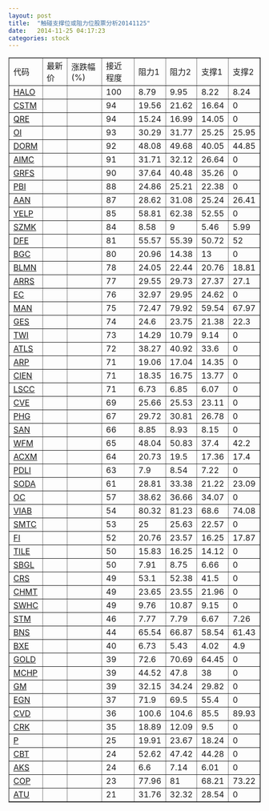 ```yaml
---
layout: post
title:  "触碰支撑位或阻力位股票分析20141125"
date:   2014-11-25 04:17:23
categories: stock
---
```

<script type="text/javascript">
var stockList = []
stockList.push('gb_halo');
stockList.push('gb_cstm');
stockList.push('gb_qre');
stockList.push('gb_oi');
stockList.push('gb_dorm');
stockList.push('gb_aimc');
stockList.push('gb_grfs');
stockList.push('gb_pbi');
stockList.push('gb_aan');
stockList.push('gb_yelp');
stockList.push('gb_szmk');
stockList.push('gb_dfe');
stockList.push('gb_bgc');
stockList.push('gb_blmn');
stockList.push('gb_arrs');
stockList.push('gb_ec');
stockList.push('gb_man');
stockList.push('gb_ges');
stockList.push('gb_twi');
stockList.push('gb_atls');
stockList.push('gb_arp');
stockList.push('gb_cien');
stockList.push('gb_lscc');
stockList.push('gb_cve');
stockList.push('gb_phg');
stockList.push('gb_san');
stockList.push('gb_wfm');
stockList.push('gb_acxm');
stockList.push('gb_pdli');
stockList.push('gb_soda');
stockList.push('gb_oc');
stockList.push('gb_viab');
stockList.push('gb_smtc');
stockList.push('gb_fi');
stockList.push('gb_tile');
stockList.push('gb_sbgl');
stockList.push('gb_crs');
stockList.push('gb_chmt');
stockList.push('gb_swhc');
stockList.push('gb_stm');
stockList.push('gb_bns');
stockList.push('gb_bxe');
stockList.push('gb_gold');
stockList.push('gb_mchp');
stockList.push('gb_gm');
stockList.push('gb_egn');
stockList.push('gb_cvd');
stockList.push('gb_crk');
stockList.push('gb_p');
stockList.push('gb_cbt');
stockList.push('gb_aks');
stockList.push('gb_cop');
stockList.push('gb_atu');
</script>
<table border="1">
 <tr>
 <td>代码</td>
 <td>最新价</td>
 <td>涨跌幅(%)</td>
 <td>接近程度</td>
 <td>阻力1</td>
 <td>阻力2</td>
 <td>支撑1</td>
 <td>支撑2</td>
</tr>
  <tr id="halo" class="red">
  <td><a href="http://stock.finance.sina.com.cn/usstock/quotes/HALO.html" target="_blank">HALO</a></td><td></td><td></td><td>100</td><td>8.79</td><td>9.95</td><td>8.22</td><td>8.24</td></tr>
  <tr id="cstm" class="green">
  <td><a href="http://stock.finance.sina.com.cn/usstock/quotes/CSTM.html" target="_blank">CSTM</a></td><td></td><td></td><td>94</td><td>19.56</td><td>21.62</td><td>16.64</td><td>0</td></tr>
  <tr id="qre" class="red">
  <td><a href="http://stock.finance.sina.com.cn/usstock/quotes/QRE.html" target="_blank">QRE</a></td><td></td><td></td><td>94</td><td>15.24</td><td>16.99</td><td>14.05</td><td>0</td></tr>
  <tr id="oi" class="green">
  <td><a href="http://stock.finance.sina.com.cn/usstock/quotes/OI.html" target="_blank">OI</a></td><td></td><td></td><td>93</td><td>30.29</td><td>31.77</td><td>25.25</td><td>25.95</td></tr>
  <tr id="dorm" class="red">
  <td><a href="http://stock.finance.sina.com.cn/usstock/quotes/DORM.html" target="_blank">DORM</a></td><td></td><td></td><td>92</td><td>48.08</td><td>49.68</td><td>40.05</td><td>44.85</td></tr>
  <tr id="aimc" class="red">
  <td><a href="http://stock.finance.sina.com.cn/usstock/quotes/AIMC.html" target="_blank">AIMC</a></td><td></td><td></td><td>91</td><td>31.71</td><td>32.12</td><td>26.64</td><td>0</td></tr>
  <tr id="grfs" class="red">
  <td><a href="http://stock.finance.sina.com.cn/usstock/quotes/GRFS.html" target="_blank">GRFS</a></td><td></td><td></td><td>90</td><td>37.64</td><td>40.48</td><td>35.26</td><td>0</td></tr>
  <tr id="pbi" class="red">
  <td><a href="http://stock.finance.sina.com.cn/usstock/quotes/PBI.html" target="_blank">PBI</a></td><td></td><td></td><td>88</td><td>24.86</td><td>25.21</td><td>22.38</td><td>0</td></tr>
  <tr id="aan" class="red">
  <td><a href="http://stock.finance.sina.com.cn/usstock/quotes/AAN.html" target="_blank">AAN</a></td><td></td><td></td><td>87</td><td>28.62</td><td>31.08</td><td>25.24</td><td>26.41</td></tr>
  <tr id="yelp" class="green">
  <td><a href="http://stock.finance.sina.com.cn/usstock/quotes/YELP.html" target="_blank">YELP</a></td><td></td><td></td><td>85</td><td>58.81</td><td>62.38</td><td>52.55</td><td>0</td></tr>
  <tr id="szmk" class="green">
  <td><a href="http://stock.finance.sina.com.cn/usstock/quotes/SZMK.html" target="_blank">SZMK</a></td><td></td><td></td><td>84</td><td>8.58</td><td>9</td><td>5.46</td><td>5.99</td></tr>
  <tr id="dfe" class="green">
  <td><a href="http://stock.finance.sina.com.cn/usstock/quotes/DFE.html" target="_blank">DFE</a></td><td></td><td></td><td>81</td><td>55.57</td><td>55.39</td><td>50.72</td><td>52</td></tr>
  <tr id="bgc" class="red">
  <td><a href="http://stock.finance.sina.com.cn/usstock/quotes/BGC.html" target="_blank">BGC</a></td><td></td><td></td><td>80</td><td>20.96</td><td>14.38</td><td>13</td><td>0</td></tr>
  <tr id="blmn" class="green">
  <td><a href="http://stock.finance.sina.com.cn/usstock/quotes/BLMN.html" target="_blank">BLMN</a></td><td></td><td></td><td>78</td><td>24.05</td><td>22.44</td><td>20.76</td><td>18.81</td></tr>
  <tr id="arrs" class="red">
  <td><a href="http://stock.finance.sina.com.cn/usstock/quotes/ARRS.html" target="_blank">ARRS</a></td><td></td><td></td><td>77</td><td>29.55</td><td>29.73</td><td>27.37</td><td>27.1</td></tr>
  <tr id="ec" class="green">
  <td><a href="http://stock.finance.sina.com.cn/usstock/quotes/EC.html" target="_blank">EC</a></td><td></td><td></td><td>76</td><td>32.97</td><td>29.95</td><td>24.62</td><td>0</td></tr>
  <tr id="man" class="green">
  <td><a href="http://stock.finance.sina.com.cn/usstock/quotes/MAN.html" target="_blank">MAN</a></td><td></td><td></td><td>75</td><td>72.47</td><td>79.92</td><td>59.54</td><td>67.97</td></tr>
  <tr id="ges" class="green">
  <td><a href="http://stock.finance.sina.com.cn/usstock/quotes/GES.html" target="_blank">GES</a></td><td></td><td></td><td>74</td><td>24.6</td><td>23.75</td><td>21.38</td><td>22.3</td></tr>
  <tr id="twi" class="green">
  <td><a href="http://stock.finance.sina.com.cn/usstock/quotes/TWI.html" target="_blank">TWI</a></td><td></td><td></td><td>73</td><td>14.29</td><td>10.79</td><td>9.14</td><td>0</td></tr>
  <tr id="atls" class="red">
  <td><a href="http://stock.finance.sina.com.cn/usstock/quotes/ATLS.html" target="_blank">ATLS</a></td><td></td><td></td><td>72</td><td>38.27</td><td>40.92</td><td>33.6</td><td>0</td></tr>
  <tr id="arp" class="red">
  <td><a href="http://stock.finance.sina.com.cn/usstock/quotes/ARP.html" target="_blank">ARP</a></td><td></td><td></td><td>71</td><td>19.06</td><td>17.04</td><td>14.35</td><td>0</td></tr>
  <tr id="cien" class="green">
  <td><a href="http://stock.finance.sina.com.cn/usstock/quotes/CIEN.html" target="_blank">CIEN</a></td><td></td><td></td><td>71</td><td>18.35</td><td>16.75</td><td>13.77</td><td>0</td></tr>
  <tr id="lscc" class="red">
  <td><a href="http://stock.finance.sina.com.cn/usstock/quotes/LSCC.html" target="_blank">LSCC</a></td><td></td><td></td><td>71</td><td>6.73</td><td>6.85</td><td>6.07</td><td>0</td></tr>
  <tr id="cve" class="red">
  <td><a href="http://stock.finance.sina.com.cn/usstock/quotes/CVE.html" target="_blank">CVE</a></td><td></td><td></td><td>69</td><td>25.66</td><td>25.53</td><td>23.11</td><td>0</td></tr>
  <tr id="phg" class="red">
  <td><a href="http://stock.finance.sina.com.cn/usstock/quotes/PHG.html" target="_blank">PHG</a></td><td></td><td></td><td>67</td><td>29.72</td><td>30.81</td><td>26.78</td><td>0</td></tr>
  <tr id="san" class="red">
  <td><a href="http://stock.finance.sina.com.cn/usstock/quotes/SAN.html" target="_blank">SAN</a></td><td></td><td></td><td>66</td><td>8.85</td><td>8.93</td><td>8.15</td><td>0</td></tr>
  <tr id="wfm" class="green">
  <td><a href="http://stock.finance.sina.com.cn/usstock/quotes/WFM.html" target="_blank">WFM</a></td><td></td><td></td><td>65</td><td>48.04</td><td>50.83</td><td>37.4</td><td>42.2</td></tr>
  <tr id="acxm" class="red">
  <td><a href="http://stock.finance.sina.com.cn/usstock/quotes/ACXM.html" target="_blank">ACXM</a></td><td></td><td></td><td>64</td><td>20.73</td><td>19.5</td><td>17.36</td><td>17.4</td></tr>
  <tr id="pdli" class="red">
  <td><a href="http://stock.finance.sina.com.cn/usstock/quotes/PDLI.html" target="_blank">PDLI</a></td><td></td><td></td><td>63</td><td>7.9</td><td>8.54</td><td>7.22</td><td>0</td></tr>
  <tr id="soda" class="green">
  <td><a href="http://stock.finance.sina.com.cn/usstock/quotes/SODA.html" target="_blank">SODA</a></td><td></td><td></td><td>61</td><td>28.81</td><td>33.38</td><td>21.22</td><td>23.09</td></tr>
  <tr id="oc" class="green">
  <td><a href="http://stock.finance.sina.com.cn/usstock/quotes/OC.html" target="_blank">OC</a></td><td></td><td></td><td>57</td><td>38.62</td><td>36.66</td><td>34.07</td><td>0</td></tr>
  <tr id="viab" class="green">
  <td><a href="http://stock.finance.sina.com.cn/usstock/quotes/VIAB.html" target="_blank">VIAB</a></td><td></td><td></td><td>54</td><td>80.32</td><td>81.23</td><td>68.6</td><td>74.08</td></tr>
  <tr id="smtc" class="green">
  <td><a href="http://stock.finance.sina.com.cn/usstock/quotes/SMTC.html" target="_blank">SMTC</a></td><td></td><td></td><td>53</td><td>25</td><td>25.63</td><td>22.57</td><td>0</td></tr>
  <tr id="fi" class="red">
  <td><a href="http://stock.finance.sina.com.cn/usstock/quotes/FI.html" target="_blank">FI</a></td><td></td><td></td><td>52</td><td>20.76</td><td>23.57</td><td>16.25</td><td>17.87</td></tr>
  <tr id="tile" class="green">
  <td><a href="http://stock.finance.sina.com.cn/usstock/quotes/TILE.html" target="_blank">TILE</a></td><td></td><td></td><td>50</td><td>15.83</td><td>16.25</td><td>14.12</td><td>0</td></tr>
  <tr id="sbgl" class="red">
  <td><a href="http://stock.finance.sina.com.cn/usstock/quotes/SBGL.html" target="_blank">SBGL</a></td><td></td><td></td><td>50</td><td>7.91</td><td>8.75</td><td>6.66</td><td>0</td></tr>
  <tr id="crs" class="red">
  <td><a href="http://stock.finance.sina.com.cn/usstock/quotes/CRS.html" target="_blank">CRS</a></td><td></td><td></td><td>49</td><td>53.1</td><td>52.38</td><td>41.5</td><td>0</td></tr>
  <tr id="chmt" class="red">
  <td><a href="http://stock.finance.sina.com.cn/usstock/quotes/CHMT.html" target="_blank">CHMT</a></td><td></td><td></td><td>49</td><td>23.65</td><td>23.55</td><td>21.96</td><td>0</td></tr>
  <tr id="swhc" class="red">
  <td><a href="http://stock.finance.sina.com.cn/usstock/quotes/SWHC.html" target="_blank">SWHC</a></td><td></td><td></td><td>49</td><td>9.76</td><td>10.87</td><td>9.15</td><td>0</td></tr>
  <tr id="stm" class="green">
  <td><a href="http://stock.finance.sina.com.cn/usstock/quotes/STM.html" target="_blank">STM</a></td><td></td><td></td><td>46</td><td>7.77</td><td>7.79</td><td>6.67</td><td>7.26</td></tr>
  <tr id="bns" class="green">
  <td><a href="http://stock.finance.sina.com.cn/usstock/quotes/BNS.html" target="_blank">BNS</a></td><td></td><td></td><td>44</td><td>65.54</td><td>66.87</td><td>58.54</td><td>61.43</td></tr>
  <tr id="bxe" class="green">
  <td><a href="http://stock.finance.sina.com.cn/usstock/quotes/BXE.html" target="_blank">BXE</a></td><td></td><td></td><td>40</td><td>6.73</td><td>5.43</td><td>4.02</td><td>4.9</td></tr>
  <tr id="gold" class="red">
  <td><a href="http://stock.finance.sina.com.cn/usstock/quotes/GOLD.html" target="_blank">GOLD</a></td><td></td><td></td><td>39</td><td>72.6</td><td>70.69</td><td>64.45</td><td>0</td></tr>
  <tr id="mchp" class="red">
  <td><a href="http://stock.finance.sina.com.cn/usstock/quotes/MCHP.html" target="_blank">MCHP</a></td><td></td><td></td><td>39</td><td>44.52</td><td>47.8</td><td>38</td><td>0</td></tr>
  <tr id="gm" class="green">
  <td><a href="http://stock.finance.sina.com.cn/usstock/quotes/GM.html" target="_blank">GM</a></td><td></td><td></td><td>39</td><td>32.15</td><td>34.24</td><td>29.82</td><td>0</td></tr>
  <tr id="egn" class="red">
  <td><a href="http://stock.finance.sina.com.cn/usstock/quotes/EGN.html" target="_blank">EGN</a></td><td></td><td></td><td>37</td><td>71.9</td><td>69.5</td><td>55.4</td><td>0</td></tr>
  <tr id="cvd" class="green">
  <td><a href="http://stock.finance.sina.com.cn/usstock/quotes/CVD.html" target="_blank">CVD</a></td><td></td><td></td><td>36</td><td>100.6</td><td>104.6</td><td>85.5</td><td>89.93</td></tr>
  <tr id="crk" class="red">
  <td><a href="http://stock.finance.sina.com.cn/usstock/quotes/CRK.html" target="_blank">CRK</a></td><td></td><td></td><td>35</td><td>18.89</td><td>12.09</td><td>9.5</td><td>0</td></tr>
  <tr id="p" class="red">
  <td><a href="http://stock.finance.sina.com.cn/usstock/quotes/P.html" target="_blank">P</a></td><td></td><td></td><td>25</td><td>19.91</td><td>23.67</td><td>18.24</td><td>0</td></tr>
  <tr id="cbt" class="red">
  <td><a href="http://stock.finance.sina.com.cn/usstock/quotes/CBT.html" target="_blank">CBT</a></td><td></td><td></td><td>24</td><td>52.62</td><td>47.42</td><td>44.28</td><td>0</td></tr>
  <tr id="aks" class="red">
  <td><a href="http://stock.finance.sina.com.cn/usstock/quotes/AKS.html" target="_blank">AKS</a></td><td></td><td></td><td>24</td><td>6.6</td><td>7.14</td><td>6.01</td><td>0</td></tr>
  <tr id="cop" class="green">
  <td><a href="http://stock.finance.sina.com.cn/usstock/quotes/COP.html" target="_blank">COP</a></td><td></td><td></td><td>23</td><td>77.96</td><td>81</td><td>68.21</td><td>73.22</td></tr>
  <tr id="atu" class="red">
  <td><a href="http://stock.finance.sina.com.cn/usstock/quotes/ATU.html" target="_blank">ATU</a></td><td></td><td></td><td>21</td><td>31.76</td><td>32.32</td><td>28.54</td><td>0</td></tr>
</table>
